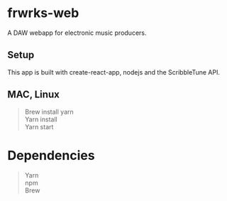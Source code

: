 # frwrks-web
A DAW webapp for electronic music producers.

## Setup
This app is built with create-react-app, nodejs and the ScribbleTune API.

## MAC, Linux
>Brew install yarn\
>Yarn install\
>Yarn start

# Dependencies
>Yarn\
>npm\
>Brew


